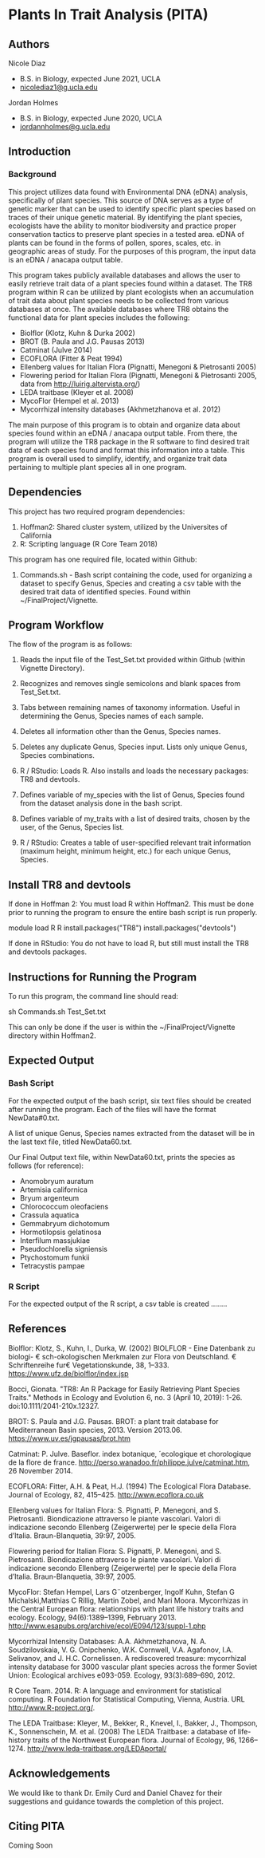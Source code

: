 # Plants In Trait Analysis (PITA)

## Authors
Nicole Diaz

   - B.S. in Biology, expected June 2021, UCLA
   - nicolediaz1@g.ucla.edu

Jordan Holmes

   - B.S. in Biology, expected June 2020, UCLA
   - jordannholmes@g.ucla.edu

## Introduction

### Background
This project utilizes data found with Environmental DNA (eDNA) analysis, specifically of plant species. This source of DNA serves as a type of genetic marker that can be used to identify specific plant species based on traces of their unique genetic material. By identifying the plant species, ecologists have the ability to monitor biodiversity and practice proper conservation tactics to preserve plant species in a tested area. eDNA of plants can be found in the forms of pollen, spores, scales, etc. in geographic areas of study. For the purposes of this program, the input data is an eDNA / anacapa output table.

This program takes publicly available databases and allows the user to easily retrieve trait data of a plant species found within a dataset. The TR8 program within R can be utilized by plant ecologists when an accumulation of trait data about plant species needs to be collected from various databases at once. The available databases where TR8 obtains the functional data for plant species includes the following: 

- Biolflor (Klotz, Kuhn & Durka 2002)
- BROT (B. Paula and J.G. Pausas 2013)
- Catminat (Julve 2014)
- ECOFLORA (Fitter & Peat 1994)
- Ellenberg values for Italian Flora (Pignatti, Menegoni & Pietrosanti 2005)
- Flowering period for Italian Flora (Pignatti, Menegoni & Pietrosanti 2005, data from http://luirig.altervista.org/)
- LEDA traitbase (Kleyer et al. 2008)
- MycoFlor (Hempel et al. 2013)
- Mycorrhizal intensity databases (Akhmetzhanova et al. 2012)

The main purpose of this program is to obtain and organize data about species found within an eDNA / anacapa output table. From there, the program will utilize the TR8 package in the R software to find desired trait data of each species found and format this information into a table. This program is overall used to simplify, identify, and organize trait data pertaining to multiple plant species all in one program.

## Dependencies
This project has two required program dependencies:
1) Hoffman2: Shared cluster system, utilized by the Universites of California
2) R: Scripting language (R Core Team 2018)

This program has one required file, located within Github:
1) Commands.sh - Bash script containing the code, used for organizing a dataset to specify Genus, Species and creating a csv table with the desired trait data of identified species. Found within ~/FinalProject/Vignette.

## Program Workflow
The flow of the program is as follows:

1) Reads the input file of the Test_Set.txt provided within Github (within Vignette Directory).

2) Recognizes and removes single semicolons and blank spaces from Test_Set.txt. 

3) Tabs between remaining names of taxonomy information. Useful in determining the Genus, Species names of each sample.

4) Deletes all information other than the Genus, Species names.

5) Deletes any duplicate Genus, Species input. Lists only unique Genus, Species combinations.

6) R / RStudio: Loads R. Also installs and loads the necessary packages: TR8 and devtools.

7) Defines variable of my_species with the list of Genus, Species found from the dataset analysis done in the bash script.

8) Defines variable of my_traits with a list of desired traits, chosen by the user, of the Genus, Species list.

9) R / RStudio: Creates a table of user-specified relevant trait information (maximum height, minimum height, etc.) for each unique Genus, Species.

## Install TR8 and devtools

If done in Hoffman 2: You must load R within Hoffman2. This must be done prior to running the program to ensure the entire bash script is run properly.

  module load R
  R
      install.packages("TR8")
      install.packages("devtools")

If done in RStudio: You do not have to load R, but still must install the TR8 and devtools packages.

## Instructions for Running the Program
To run this program, the command line should read:
   
   sh Commands.sh Test_Set.txt
   
This can only be done if the user is within the ~/FinalProject/Vignette directory within Hoffman2.

## Expected Output

### Bash Script
For the expected output of the bash script, six text files should be created after running the program. Each of the files will have the format NewData#0.txt. 

A list of unique Genus, Species names extracted from the dataset will be in the last text file, titled NewData60.txt.

Our Final Output text file, within NewData60.txt, prints the species as follows (for reference):

- Anomobryum auratum
- Artemisia californica
- Bryum argenteum
- Chlorococcum oleofaciens
- Crassula aquatica
- Gemmabryum dichotomum
- Hormotilopsis gelatinosa
- Interfilum massjukiae
- Pseudochlorella signiensis
- Ptychostomum funkii
- Tetracystis pampae

### R Script
For the expected output of the R script, a csv table is created ........

## References
Biolflor: Klotz, S., Kuhn, I., Durka, W. (2002) BIOLFLOR - Eine Datenbank zu biologi- € sch-okologischen Merkmalen zur Flora von Deutschland. € Schriftenreihe fur€ Vegetationskunde, 38, 1–333. https://www.ufz.de/biolflor/index.jsp

Bocci, Gionata. "TR8: An R Package for Easily Retrieving Plant Species Traits." Methods in Ecology and Evolution 6, no. 3 (April 10, 2019): 1-26. doi:10.1111/2041-210x.12327.

BROT: S. Paula and J.G. Pausas. BROT: a plant trait database for Mediterranean Basin species, 2013. Version 2013.06. https://www.uv.es/jgpausas/brot.htm

Catminat: P. Julve. Baseflor. index botanique, ´ecologique et chorologique de la flore de france. http://perso.wanadoo.fr/philippe.julve/catminat.htm, 26 November 2014.

ECOFLORA: Fitter, A.H. & Peat, H.J. (1994) The Ecological Flora Database. Journal of Ecology, 82, 415–425. http://www.ecoflora.co.uk

Ellenberg values for Italian Flora: S. Pignatti, P. Menegoni, and S. Pietrosanti. Biondicazione attraverso le piante vascolari. Valori di indicazione secondo Ellenberg (Zeigerwerte) per le specie della Flora d’Italia. Braun-Blanquetia, 39:97, 2005.

Flowering period for Italian Flora: S. Pignatti, P. Menegoni, and S. Pietrosanti. Biondicazione attraverso le piante vascolari. Valori di indicazione secondo Ellenberg (Zeigerwerte) per le specie della Flora d’Italia. Braun-Blanquetia, 39:97, 2005. 

MycoFlor: Stefan Hempel, Lars G¨otzenberger, Ingolf Kuhn, Stefan G Michalski,Matthias C Rillig, Martin Zobel, and Mari Moora. Mycorrhizas in the Central European flora: relationships with plant life history traits and ecology. Ecology, 94(6):1389–1399, February 2013. http://www.esapubs.org/archive/ecol/E094/123/suppl-1.php

Mycorrhizal Intensity Databases: A.A. Akhmetzhanova, N. A. Soudzilovskaia, V. G. Onipchenko, W.K. Cornwell, V.A. Agafonov, I.A. Selivanov, and J. H.C. Cornelissen. A rediscovered treasure: mycorrhizal intensity database for 3000 vascular plant
species across the former Soviet Union: Ecological archives e093-059. Ecology, 93(3):689–690, 2012.

R Core Team. 2014. R: A language and environment for statistical computing. R Foundation for Statistical Computing, Vienna, Austria. URL http://www.R-project.org/.

The LEDA Traitbase: Kleyer, M., Bekker, R., Knevel, I., Bakker, J., Thompson, K., Sonnenschein, M. et al. (2008) The LEDA Traitbase: a database of life-history traits of the Northwest European flora. Journal of Ecology, 96, 1266–1274. http://www.leda-traitbase.org/LEDAportal/ 

## Acknowledgements
We would like to thank Dr. Emily Curd and Daniel Chavez for their suggestions and guidance towards the completion of this project.

## Citing PITA
Coming Soon


